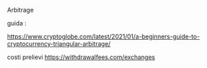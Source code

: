 Arbitrage   


guida :

https://www.cryptoglobe.com/latest/2021/01/a-beginners-guide-to-cryptocurrency-triangular-arbitrage/

costi prelievi
https://withdrawalfees.com/exchanges
